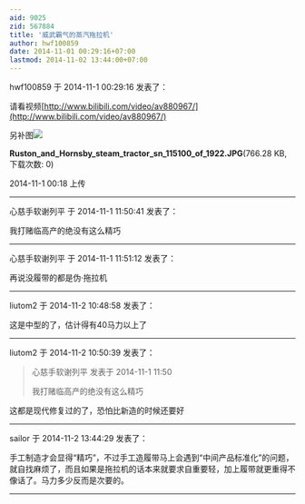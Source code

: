 ```yaml
---
aid: 9025
zid: 567884
title: '威武霸气的蒸汽拖拉机'
author: hwf100859
date: 2014-11-01 00:29:16+07:00
lastmod: 2014-11-02 13:44:00+07:00
---
```


hwf100859 于 2014-11-1 00:29:16 发表了：

请看视频[http://www.bilibili.com/video/av880967/](http://www.bilibili.com/video/av880967/)

另补图![](https://cdn.jsdelivr.net/gh/lzjluzijie/beichao@main/img/001835isb3sbzsg8zmsx8f.jpg)



**Ruston\_and\_Hornsby\_steam\_tractor\_sn\_115100\_of\_1922.JPG**(766.28 KB, 下载次数: 0)



2014-11-1 00:18 上传

---------

心慈手软谢列平 于 2014-11-1 11:50:41 发表了：

我打赌临高产的绝没有这么精巧

---------

心慈手软谢列平 于 2014-11-1 11:51:12 发表了：

再说没履带的都是伪·拖拉机

---------

liutom2 于 2014-11-2 10:48:58 发表了：

这是中型的了，估计得有40马力以上了

---------

liutom2 于 2014-11-2 10:50:39 发表了：

> 心慈手软谢列平 发表于 2014-11-1 11:50
> 
> 我打赌临高产的绝没有这么精巧



这都是现代修复过的了，恐怕比新造的时候还要好

---------

sailor 于 2014-11-2 13:44:29 发表了：

手工制造才会显得“精巧”，不过手工造履带马上会遇到“中间产品标准化”的问题，就自找麻烦了，而且如果是拖拉机的话本来就要求自重要轻，加上履带就更重得不像话了。马力多少反而是次要的。

---------

